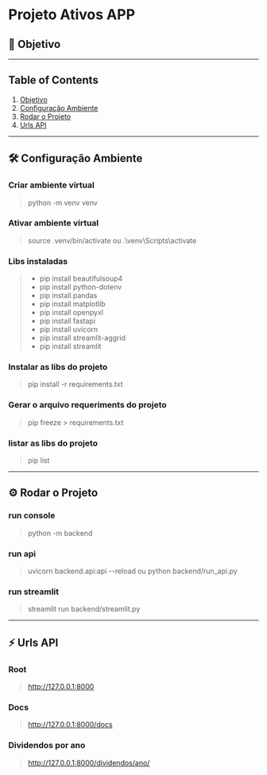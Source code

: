 # Projeto Ativos APP

## 🎯 Objetivo <a name="objetivo"></a>

>

---

## Table of Contents

1. [Objetivo](#objetivo)
2. [Configuração Ambiente](#configuracao-ambiente)
3. [Rodar o Projeto](#rodar-projeto)
4. [Urls API](#urls-api)

---

## 🛠 Configuração Ambiente <a name="configuracao-ambiente"></a>

### Criar ambiente virtual

> python -m venv venv 

### Ativar ambiente virtual

> source .venv/bin/activate
ou
> .\venv\Scripts\activate  

### Libs instaladas
> - pip install beautifulsoup4
> - pip install python-dotenv
> - pip install pandas
> - pip install matplotlib
> - pip install openpyxl
> - pip install fastapi
> - pip install uvicorn
> - pip install streamlit-aggrid
> - pip install streamlit


### Instalar as libs do projeto

> pip install -r requirements.txt

### Gerar o arquivo requeriments do projeto

> pip freeze > requirements.txt

### listar as libs do projeto

> pip list

---

## ⚙️ Rodar o Projeto <a name="rodar-projeto"></a>

### run console

> python -m backend

### run api

> uvicorn backend.api:api --reload
ou
> python backend/run_api.py

### run streamlit

> streamlit run backend/streamlit.py

---

## ⚡ Urls API <a name="urls-api"></a>

### Root
> http://127.0.0.1:8000

### Docs
> http://127.0.0.1:8000/docs

### Dividendos por ano
> http://127.0.0.1:8000/dividendos/ano/








